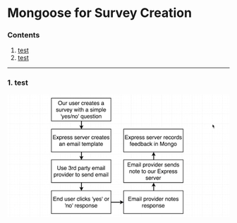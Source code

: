 # Mongoose for Survey Creation

### Contents

1. [test](#)
2. [test](#)

---

### 1. test

![01](./images/10/10-01.png "10")

